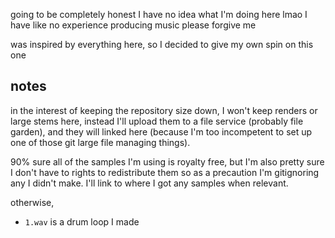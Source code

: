 
going to be completely honest I have no idea what I'm doing here lmao
I have like no experience producing music please forgive me

was inspired by everything here, so I decided to give my own spin on this one

## notes

in the interest of keeping the repository size down, I won't keep renders or large stems here, instead I'll upload them to a file service (probably file garden), and they will linked here (because I'm too incompetent to set up one of those git large file managing things).

90% sure all of the samples I'm using is royalty free, but I'm also pretty sure I don't have to rights to redistribute them so as a precaution I'm gitignoring any I didn't make. I'll link to where I got any samples when relevant. 

otherwise,
- `1.wav` is a drum loop I made


